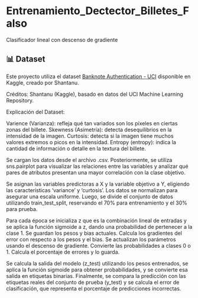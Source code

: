 # Entrenamiento_Dectector_Billetes_Falso
Clasificador lineal con descenso de gradiente
## 📊 Dataset

Este proyecto utiliza el dataset [Banknote Authentication - UCI](https://www.kaggle.com/datasets/shantanuss/banknote-authentication-uci) disponible en Kaggle, creado por Shantanu.

Créditos: Shantanu (Kaggle), basado en datos del UCI Machine Learning Repository.

Explicación del Dataset: 

Varience (Varianza):  refleja qué tan variados son los píxeles en ciertas zonas del billete.
Skewness (Asimetría): detecta desequilibrios en la intensidad de la imagen.
Curtosis: detecta si la imagen tiene muchos valores extremos o picos en la intensidad.
Entropy (entropy): indica la cantidad de información o detalle en la textura del billete.

Se cargan los datos desde el archivo .csv. 
Posteriormente, se utiliza sns.pairplot para visualizar las relaciones entre las variables y analizar qué pares de atributos presentan una mayor correlación con la clase objetivo.

Se asignan las variables predictoras a X y la variable objetivo a Y, eligiendo las características ‘variance’ y ‘curtosis’. Los datos se normalizan para asegurar una escala uniforme. Luego, se divide el conjunto de datos utilizando train_test_split, reservando el 70% para entrenamiento y el 30% para prueba.

Para cada época se inicializa z que es la combinación lineal de entradas y se aplica la función sigmoide a z, dando una probabilidad de pertenecer a la clase 1.
Se guardan los pesos y bias actuales.
Calcula los gradientes del error con respecto a los pesos y el bias.
Se actualizan los parámetros usando el descenso de gradiente.
Convierte las probabilidades a clases 0 o 1. Calcula el porcentaje de errores y lo guarda.


Se calcula la salida del modelo (z_test) utilizando los pesos entrenados, se aplica la función sigmoide para obtener probabilidades, y se convierte esa salida en etiquetas binarias.
 Finalmente, se compara la predicción con las etiquetas reales del conjunto de prueba (y_test) y se calcula el error de clasificación, que representa el porcentaje de predicciones incorrectas.
